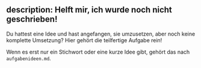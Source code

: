 description: Helft mir, ich wurde noch nicht geschrieben!
---
Du hattest eine Idee und hast angefangen, sie umzusetzen, aber noch keine komplette Umsetzung? 
Hier gehört die teilfertige Aufgabe rein!

Wenn es erst nur ein Stichwort oder eine kurze Idee gibt, gehört das nach `aufgabenideen.md`.
